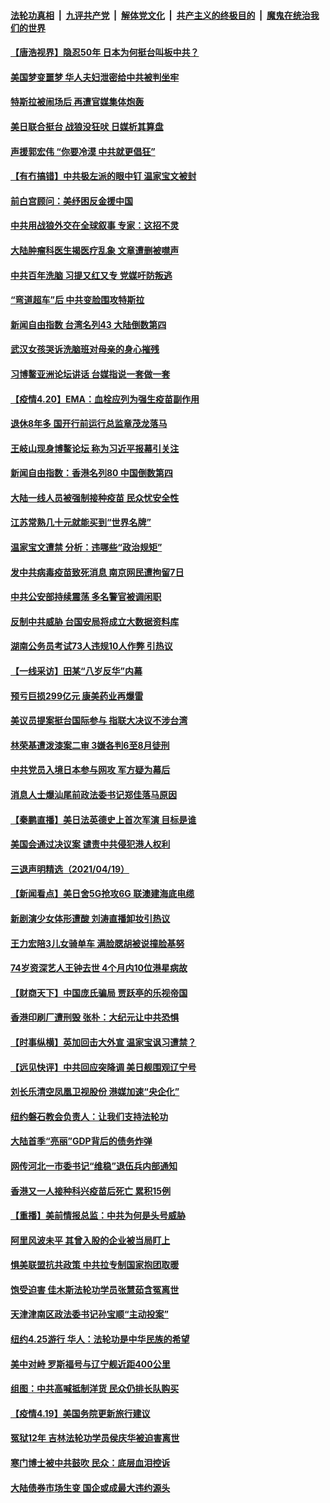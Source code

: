 

####  [法轮功真相](../../../../basic/blob/master/README.md?t=04210202) &nbsp;|&nbsp; [九评共产党](../../../../9ping.md/blob/master/README.md?t=04210202) &nbsp;|&nbsp; [解体党文化](../../../../jtdwh.md/blob/master/README.md?t=04210202)  &nbsp;|&nbsp; [共产主义的终极目的](../../../../gczydzjmd.md/blob/master/README.md?t=04210202) &nbsp;|&nbsp; [魔鬼在统治我们的世界](../../../../mgztzwmdsj.md/blob/master/README.md?t=04210202) 

#### [【唐浩视界】隐忍50年 日本为何挺台叫板中共？](../pages/nsc413/n12892786.md?t=04210202) 

#### [美国梦变噩梦 华人夫妇泄密给中共被判坐牢](../pages/nsc413/n12893300.md?t=04210202) 

#### [特斯拉被闹场后 再遭官媒集体炮轰](../pages/nsc413/n12893131.md?t=04210202) 

#### [美日联合挺台 战狼没狂吠 日媒析其算盘](../pages/nsc413/n12893224.md?t=04210202) 

#### [声援郭宏伟 “你要冷漠 中共就更倡狂”](../pages/nsc413/n12893091.md?t=04210202) 

#### [【有冇搞错】中共极左派的眼中钉 温家宝文被封](../pages/nsc413/n12891224.md?t=04210202) 

#### [前白宫顾问：美纾困反金援中国](../pages/nsc413/n12893122.md?t=04210202) 

#### [中共用战狼外交在全球叙事 专家：这招不灵](../pages/nsc413/n12893043.md?t=04210202) 

#### [大陆肿瘤科医生揭医疗乱象 文章遭删被噤声](../pages/nsc413/n12892981.md?t=04210202) 

#### [中共百年洗脑 习提又红又专 党媒吁防叛逃](../pages/nsc413/n12892803.md?t=04210202) 

#### [“弯道超车”后 中共变脸围攻特斯拉](../pages/nsc413/n12891398.md?t=04210202) 

#### [新闻自由指数 台湾名列43 大陆倒数第四](../pages/nsc413/n12892251.md?t=04210202) 

#### [武汉女孩哭诉洗脑班对母亲的身心摧残](../pages/nsc413/n12891423.md?t=04210202) 

#### [习博鳌亚洲论坛讲话 台媒指说一套做一套](../pages/nsc413/n12892635.md?t=04210202) 

#### [【疫情4.20】EMA：血栓应列为强生疫苗副作用](../pages/nsc413/n12892336.md?t=04210202) 

#### [退休8年多 国开行前运行总监章茂龙落马](../pages/nsc413/n12892532.md?t=04210202) 

#### [王岐山现身博鳌论坛 称为习近平报幕引关注](../pages/nsc413/n12892650.md?t=04210202) 

#### [新闻自由指数：香港名列80 中国倒数第四](../pages/nsc413/n12892362.md?t=04210202) 

#### [大陆一线人员被强制接种疫苗 民众忧安全性](../pages/nsc413/n12892187.md?t=04210202) 

#### [江苏常熟几十元就能买到“世界名牌”](../pages/nsc413/n12891834.md?t=04210202) 

#### [温家宝文遭禁 分析：违哪些“政治规矩”](../pages/nsc413/n12891982.md?t=04210202) 

#### [发中共病毒疫苗致死消息 南京网民遭拘留7日](../pages/nsc413/n12892052.md?t=04210202) 

#### [中共公安部持续震荡 多名警官被调闲职](../pages/nsc413/n12892225.md?t=04210202) 

#### [反制中共威胁 台国安局将成立大数据资料库](../pages/nsc413/n12892154.md?t=04210202) 

#### [湖南公务员考试73人违规10人作弊 引热议](../pages/nsc413/n12891652.md?t=04210202) 

#### [【一线采访】田某“八岁反华”内幕](../pages/nsc413/n12891142.md?t=04210202) 

#### [预亏巨损299亿元 康美药业再爆雷](../pages/nsc413/n12891503.md?t=04210202) 


#### [美议员提案挺台国际参与 指联大决议不涉台湾](../pages/nsc413/n12891728.md?t=04210202) 

#### [林荣基遭泼漆案二审 3嫌各判6至8月徒刑](../pages/nsc413/n12891784.md?t=04210202) 

#### [中共党员入境日本参与网攻 军方疑为幕后](../pages/nsc413/n12891615.md?t=04210202) 

#### [消息人士爆汕尾前政法委书记郑佳落马原因](../pages/nsc413/n12891736.md?t=04210202) 

#### [【秦鹏直播】美日法英德史上首次军演 目标是谁](../pages/nsc413/n12891408.md?t=04210202) 

#### [美国会通过决议案 谴责中共侵犯港人权利](../pages/nsc413/n12891689.md?t=04210202) 

#### [三退声明精选（2021/04/19）](../pages/nsc413/n12891672.md?t=04210202) 

#### [【新闻看点】美日舍5G抢攻6G 联澳建海底电缆](../pages/nsc413/n12891330.md?t=04210202) 

#### [新剧演少女体形遭酸 刘涛直播卸妆引热议](../pages/nsc413/n12891489.md?t=04210202) 

#### [王力宏陪3儿女骑单车 满脸腮胡被说撞脸基努](../pages/nsc413/n12891201.md?t=04210202) 

#### [74岁资深艺人王钟去世 4个月内10位港星病故](../pages/nsc413/n12891010.md?t=04210202) 

#### [【财商天下】中国庞氏骗局 贾跃亭的乐视帝国](../pages/nsc413/n12890952.md?t=04210202) 

#### [香港印刷厂遭刑毁 张朴：大纪元让中共恐惧](../pages/nsc413/n12891219.md?t=04210202) 

#### [【时事纵横】英加回击大外宣 温家宝讽习遭禁？](../pages/nsc413/n12891363.md?t=04210202) 

#### [【远见快评】中共回应突降调 美日舰围观辽宁号](../pages/nsc413/n12891289.md?t=04210202) 

#### [刘长乐清空凤凰卫视股份 港媒加速“央企化”](../pages/nsc413/n12891284.md?t=04210202) 

#### [纽约磐石教会负责人：让我们支持法轮功](../pages/nsc413/n12891340.md?t=04210202) 

#### [大陆首季“亮丽”GDP背后的债务炸弹](../pages/nsc413/n12891305.md?t=04210202) 

#### [网传河北一市委书记“维稳”退伍兵内部通知](../pages/nsc413/n12890529.md?t=04210202) 

#### [香港又一人接种科兴疫苗后死亡 累积15例](../pages/nsc413/n12891186.md?t=04210202) 

#### [【重播】美前情报总监：中共为何是头号威胁](../pages/nsc413/n12890465.md?t=04210202) 

#### [阿里风波未平 其曾入股的企业被当局盯上](../pages/nsc413/n12891092.md?t=04210202) 

#### [惧美联盟抗共政策 中共拉专制国家抱团取暖](../pages/nsc413/n12891094.md?t=04210202) 

#### [饱受迫害 佳木斯法轮功学员张慧茹含冤离世](../pages/nsc413/n12888252.md?t=04210202) 

#### [天津津南区政法委书记孙宝顺“主动投案”](../pages/nsc413/n12891018.md?t=04210202) 

#### [纽约4.25游行 华人：法轮功是中华民族的希望](../pages/nsc413/n12890904.md?t=04210202) 

#### [美中对峙 罗斯福号与辽宁舰近距400公里](../pages/nsc413/n12890869.md?t=04210202) 

#### [组图：中共高喊抵制洋货 民众仍排长队购买](../pages/nsc413/n12890328.md?t=04210202) 

#### [【疫情4.19】美国务院更新旅行建议](../pages/nsc413/n12889914.md?t=04210202) 

#### [冤狱12年 吉林法轮功学员侯庆华被迫害离世](../pages/nsc413/n12888151.md?t=04210202) 

#### [寒门博士被中共鼓吹 民众：底层血泪控诉](../pages/nsc413/n12890446.md?t=04210202) 

#### [大陆债券市场生变 国企或成最大违约源头](../pages/nsc413/n12889617.md?t=04210202) 

